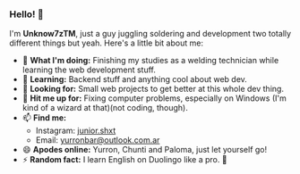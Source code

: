 ### Hello! 👋

I'm **Unknow7zTM**, just a guy juggling soldering and development two totally different things but yeah. Here's a little bit about me:

- 🔭 **What I'm doing:** Finishing my studies as a welding technician while learning the web development stuff.
- 🌱 **Learning:** Backend stuff and anything cool about web dev.
- 👯 **Looking for:** Small web projects to get better at this whole dev thing.
- 💬 **Hit me up for:** Fixing computer problems, especially on Windows (I'm kind of a wizard at that)(not coding, though).
- 📫 **Find me:** 
   - Instagram: [junior.shxt](https://www.instagram.com/junior.shxt)
   - Email: [yurronbar@outlook.com.ar](mailto:yurronbar@outlook.com.ar)
- 😄 **Apodes online:** Yurron, Chunti and Paloma, just let yourself go!
- ⚡ **Random fact:** I learn English on Duolingo like a pro. 🦉
